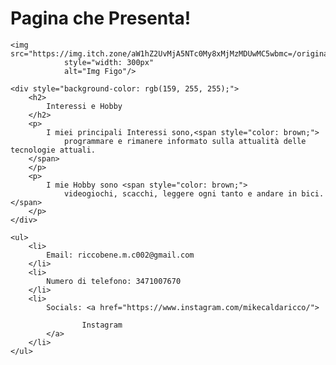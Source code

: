 <!DOCTYPE html>
<html lang="en">
<head>
    <meta charset="UTF-8">
    <meta name="viewport" content="width=device-width, initial-scale=1.0">
    <title>Prima Pagina!!</title>
</head>
<body>
    <h1>
        Pagina che Presenta!
    </h1>

    <img src="https://img.itch.zone/aW1hZ2UvMjA5NTc0My8xMjMzMDUwMC5wbmc=/original/%2FJ7ttW.png"
                style="width: 300px"
                alt="Img Figo"/>

    <div style="background-color: rgb(159, 255, 255);">
        <h2>
            Interessi e Hobby
        </h2>
        <p>
            I miei principali Interessi sono,<span style="color: brown;">
                programmare e rimanere informato sulla attualità delle tecnologie attuali.
        </span>
        </p>
        <p>
            I mie Hobby sono <span style="color: brown;">
                videogiochi, scacchi, leggere ogni tanto e andare in bici.</span>
        </p>
    </div>

    <ul>
        <li>
            Email: riccobene.m.c002@gmail.com
        </li>
        <li>
            Numero di telefono: 3471007670
        </li>
        <li>
            Socials: <a href="https://www.instagram.com/mikecaldaricco/">

                    Instagram
            </a>
        </li>
    </ul>

</body>
</html>
